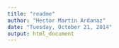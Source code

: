```yaml
---
title: "readme"
author: "Hector Martin Ardanaz"
date: "Tuesday, October 21, 2014"
output: html_document
---
```


